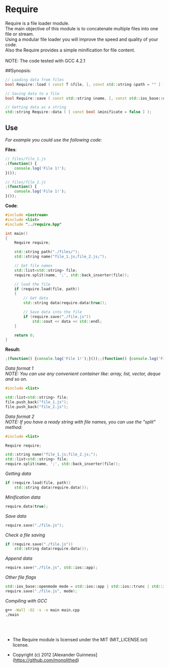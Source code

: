 # Require

Require is a file loader module. <br />
The main objective of this module is to concatenate multiple files into one file or stream. <br />
Using a modular file loader you will improve the speed and quality of your code. <br />
Also the Require provides a simple minification for file content. <br />
<br />
NOTE: The code tested with GCC 4.2.1

##Synopsis:

```c++
// Loading data from files
bool Require::load ( const T &file, [, const std::string &path = "" ] );

// Saving data to a file
bool Require::save ( const std::string &name, [, const std::ios_base::openmode &mode = std::ios::binary ] );

// Getting data as a string
std::string Require::data ( [ const bool &minificate = false ] );
```

## Use
*For example you could use the following code:*

**Files**:

```javascript
// files/file_1.js
;(function() {
	console.log('File 1!');
}());
```

```javascript
// files/file_2.js
;(function() {
	console.log('File 1!');
}());
```

**Code**:

```c++
#include <iostream>
#include <list>
#include "../require.hpp"

int main()
{
	Require require;

	std::string path("./files/");
	std::string name("file_1.js;file_2.js;");

	// Set file names
	std::list<std::string> file;
	require.split(name, ';', std::back_inserter(file));

	// load the file
	if (require.load(file, path))
	{
		// Get data
		std::string data(require.data(true));

		// Save data into the file
		if (require.save("./file.js"))
			std::cout << data << std::endl;
	}

	return 0;
}
```

**Result:**

```javascript
;(function() {console.log('File 1!');}());;(function() {console.log('File 2!');}());
```

*Data format 1* <br />
*NOTE: You can use any convenient container like: *array*, *list*, *vector*, *deque* and so on.*

```c++
#include <list>

std::list<std::string> file;
file.push_back("file_1.js");
file.push_back("file_2.js");
```

*Data format 2* <br />
*NOTE: If you have a ready string with file names, you can use the "*split*" method:*

```c++
#include <list>

Require require;

std::string name("file_1.js;file_2.js;");
std::list<std::string> file;
require.split(name, ';', std::back_inserter(file));
```

*Getting data*

```c++
if (require.load(file, path))
	std::string data(require.data());
```

*Minification data*

```c++
require.data(true);
```

*Save data*

```c++
require.save("./file.js");
```

*Check a file saving*

```c++
if (require.save("./file.js"))
	std::string data(require.data());
```

*Append data*

```c++
require.save("./file.js", std::ios::app);
```

*Other file flags*

```c++
std::ios_base::openmode mode = std::ios::app | std::ios::trunc | std::ios::ate;
require.save("./file.js", mode);
```

*Compiling with GCC*

```bash
g++ -Wall -O2 -s -o main main.cpp
./main
```

<br />
<br />

* The Require module is licensed under the MIT (MIT_LICENSE.txt) license.

* Copyright (c) 2012 [Alexander Guinness] (https://github.com/monolithed)
